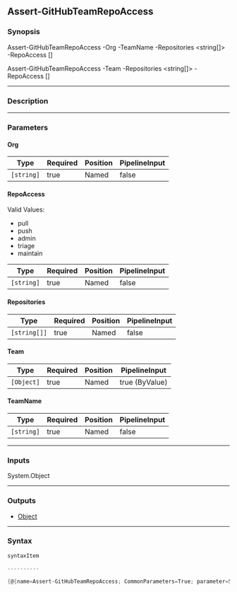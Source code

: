 Assert-GitHubTeamRepoAccess
---------------------------

### Synopsis

Assert-GitHubTeamRepoAccess -Org <string> -TeamName <string> -Repositories <string[]> -RepoAccess <string> [<CommonParameters>]

Assert-GitHubTeamRepoAccess -Team <Object> -Repositories <string[]> -RepoAccess <string> [<CommonParameters>]

---

### Description

---

### Parameters
#### **Org**

|Type      |Required|Position|PipelineInput|
|----------|--------|--------|-------------|
|`[string]`|true    |Named   |false        |

#### **RepoAccess**

Valid Values:

* pull
* push
* admin
* triage
* maintain

|Type      |Required|Position|PipelineInput|
|----------|--------|--------|-------------|
|`[string]`|true    |Named   |false        |

#### **Repositories**

|Type        |Required|Position|PipelineInput|
|------------|--------|--------|-------------|
|`[string[]]`|true    |Named   |false        |

#### **Team**

|Type      |Required|Position|PipelineInput |
|----------|--------|--------|--------------|
|`[Object]`|true    |Named   |true (ByValue)|

#### **TeamName**

|Type      |Required|Position|PipelineInput|
|----------|--------|--------|-------------|
|`[string]`|true    |Named   |false        |

---

### Inputs
System.Object

---

### Outputs
* [Object](https://learn.microsoft.com/en-us/dotnet/api/System.Object)

---

### Syntax
```PowerShell
syntaxItem
```
```PowerShell
----------
```
```PowerShell
{@{name=Assert-GitHubTeamRepoAccess; CommonParameters=True; parameter=System.Object[]}, @{name=Assert-GitHubTeamRepoAccess; CommonParameters=True; parameter=System.Object[]}}
```
